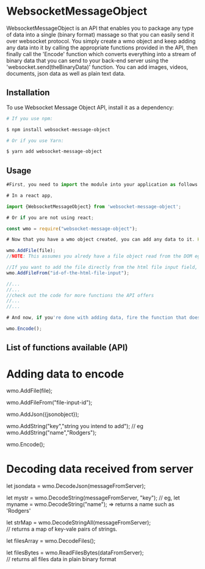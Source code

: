 # WebsocketMessageObject
WebsocketMessageObject is an API that enables you to package any type of data into a single (binary format) massage so that you can easily send it over websocket protocol. You simply create a wmo object and keep adding any data into it by calling the appropriate functions provided in the API, then finally call the 'Encode' function which converts everything into a stream of binary data that you can send to your back-end server using the 'websocket.send(theBinaryData)' function. You can add images, videos, documents, json data as well as plain text data.

## Installation

To use Websocket Message Object API, install it as a dependency:

```bash
# If you use npm:

$ npm install websocket-message-object

# Or if you use Yarn:

$ yarn add websocket-message-object
```

## Usage

```javascript
#First, you need to import the module into your application as follows:

# In a react app,

import {WebsocketMessageObject} from 'websocket-message-object';

# Or if you are not using react;

const wmo = require("websocket-message-object");

# Now that you have a wmo object created, you can add any data to it. Here is how to add an image file.

wmo.AddFile(file); 
//NOTE: This assumes you alredy have a file object read from the DOM eg using FileReader

//If you want to add the file directly from the html file input field, use this method:
wmo.AddFileFrom("id-of-the-html-file-input"); 

//...
//...
//check out the code for more functions the API offers
//...
//...

# And now, if you're done with adding data, fire the function that does the encoding for you automatically like so:

wmo.Encode();

```
## List of functions available (API)

# Adding data to encode

wmo.AddFile(file);

wmo.AddFileFrom("file-input-id");

wmo.AddJson({jsonobject});

wmo.AddString("key","string you intend to add"); 
// eg wmo.AddString("name","Rodgers"); 

wmo.Encode();

# Decoding data received from server

let jsondata = wmo.DecodeJson(messageFromServer);

let mystr = wmo.DecodeString(messageFromServer, "key"); 
// eg, let myname = wmo.DecodeString("name"); => returns a name such as 'Rodgers'

let strMap = wmo.DecodeStringAll(messageFromServer);    
// returns a map of key-vale pairs of strings.

let filesArray = wmo.DecodeFiles();

let filesBytes = wmo.ReadFilesBytes(dataFromServer);    
// returns all files data in plain binary format



